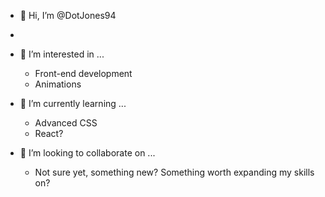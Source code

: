 - 👋 Hi, I’m @DotJones94
- 
- 👀 I’m interested in ...
    - Front-end development 
    - Animations 
    
- 🌱 I’m currently learning ...
    - Advanced CSS
    - React?
    
- 💞️ I’m looking to collaborate on ...
    - Not sure yet, something new? Something worth expanding my skills on?
    

<!---
DotJones94/DotJones94 is a ✨ special ✨ repository because its `README.md` (this file) appears on your GitHub profile.
You can click the Preview link to take a look at your changes.
--->
